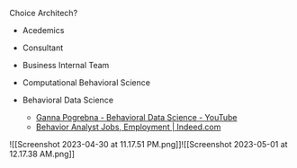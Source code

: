 
Choice Architech?
- Acedemics
- Consultant
- Business Internal Team

- Computational Behavioral Science
- Behavioral Data Science
	- [Ganna Pogrebna - Behavioral Data Science - YouTube](https://www.youtube.com/watch?v=X8EGQkXUg78)
	- [Behavior Analyst Jobs, Employment | Indeed.com](https://www.indeed.com/q-Behavior-Analyst-jobs.html?vjk=de0660eec673d4f4)

![[Screenshot 2023-04-30 at 11.17.51 PM.png]]![[Screenshot 2023-05-01 at 12.17.38 AM.png]]